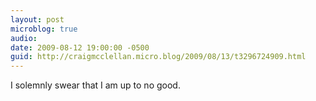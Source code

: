 ```yaml
---
layout: post
microblog: true
audio: 
date: 2009-08-12 19:00:00 -0500
guid: http://craigmcclellan.micro.blog/2009/08/13/t3296724909.html
---
```

I solemnly swear that I am up to no good.
